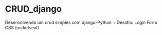 # CRUD_django
Desenvolvendo um crud simples com django-Python + Desafio: Login Form CSS (rocketseat)
